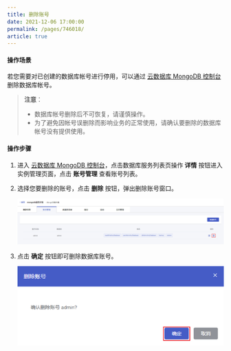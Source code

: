 ```yaml
---
title: 删除账号
date: 2021-12-06 17:00:00
permalink: /pages/746018/
article: true
---
```



#### 操作场景

若您需要对已创建的数据库帐号进行停用，可以通过 [云数据库 MongoDB 控制台](https://console.capitalonline.net/mongodb) 删除数据库帐号。

> **注意**：
>
> - 数据库帐号删除后不可恢复，请谨慎操作。
> - 为了避免因帐号误删除而影响业务的正常使用，请确认要删除的数据库帐号没有提供使用。

#### 操作步骤

1. 进入 [云数据库 MongoDB 控制台](https://console.capitalonline.net/mongodb)，点击数据库服务列表页操作 **详情** 按钮进入实例管理页面，点击 **账号管理** 查看账号列表。

2. 选择您要删除的账号，点击 **删除** 按钮，弹出删除账号窗口。

   ![deluser_list](./../../pic/deluser_list.png)

3. 点击 **确定** 按钮即可删除数据库账号。

   ![deluser_popup](./../../pic/deluser_popup.png)
